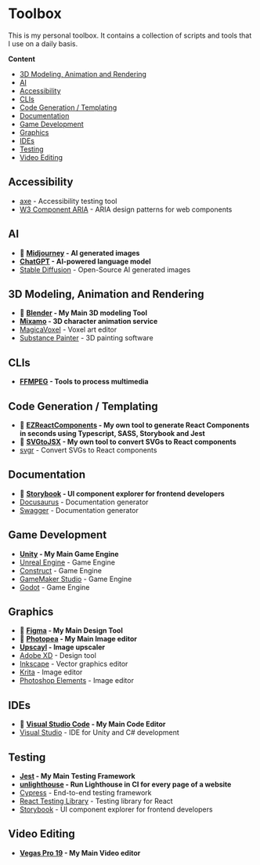 # Toolbox

This is my personal toolbox. It contains a collection of scripts and tools that I use on a daily basis.

**Content**

- [3D Modeling, Animation and Rendering](#3d-modeling-animation-and-rendering)
- [AI](#ai)
- [Accessibility](#accessibility)
- [CLIs](#clis)
- [Code Generation / Templating](#code-generation-templating)
- [Documentation](#documentation)
- [Game Development](#game-development)
- [Graphics](#graphics)
- [IDEs](#ides)
- [Testing](#testing)
- [Video Editing](#video-editing)

## Accessibility

- [axe](https://www.deque.com/axe/) - Accessibility testing tool
- [W3 Component ARIA](https://www.w3.org/WAI/ARIA/apg/patterns/) - ARIA design patterns for web components

## AI

- 💖 **[Midjourney](https://midjourney.com/) - AI generated images**
- **[ChatGPT](https://chat.openai.com/) - AI-powered language model**
- [Stable Diffusion](https://github.com/CompVis/stable-diffusion) - Open-Source AI generated images

## 3D Modeling, Animation and Rendering

- 💖 **[Blender](https://www.blender.org/) - My Main 3D modeling Tool**
- **[Mixamo](https://www.mixamo.com/) - 3D character animation service**
- [MagicaVoxel](https://ephtracy.github.io/) - Voxel art editor
- [Substance Painter](https://www.substance3d.com/products/substance-painter/) - 3D painting software

## CLIs

- **[FFMPEG](https://ffmpeg.org/) - Tools to process multimedia**

## Code Generation / Templating

- 💖 **[EZReactComponents](https://github.com/DominicF96/ez-react-components) - My own tool to generate React Components in seconds using Typescript, SASS, Storybook and Jest**
- 💖 **[SVGtoJSX](https://github.com/DominicF96/svg-to-jsx) - My own tool to convert SVGs to React components**
- [svgr](https://react-svgr.com/) - Convert SVGs to React components

## Documentation

- 💖 **[Storybook](https://storybook.js.org/) - UI component explorer for frontend developers**
- [Docusaurus](https://docusaurus.io/) - Documentation generator
- [Swagger](https://swagger.io/) - Documentation generator

## Game Development

- **[Unity](https://unity.com/) - My Main Game Engine**
- [Unreal Engine](https://www.unrealengine.com/) - Game Engine
- [Construct](https://www.construct.net/) - Game Engine
- [GameMaker Studio](https://www.yoyogames.com/gamemaker) - Game Engine
- [Godot](https://godotengine.org/) - Game Engine

## Graphics

- 💖 **[Figma](https://www.figma.com/) - My Main Design Tool**
- 💖 **[Photopea](https://www.photopea.com/) - My Main Image editor**
- **[Upscayl](https://github.com/upscayl) - Image upscaler**
- [Adobe XD](https://www.adobe.com/products/xd.html) - Design tool
- [Inkscape](https://inkscape.org/) - Vector graphics editor
- [Krita](https://krita.org/en/) - Image editor
- [Photoshop Elements](https://www.adobe.com/products/photoshop-elements.html) - Image editor

## IDEs

- 💖 **[Visual Studio Code](https://code.visualstudio.com/) - My Main Code Editor**
- [Visual Studio](https://visualstudio.microsoft.com/) - IDE for Unity and C# development

## Testing

- **[Jest](https://jestjs.io/) - My Main Testing Framework**
- **[unlighthouse](https://github.com/harlan-zw/unlighthouse) - Run Lighthouse in CI for every page of a website**
- [Cypress](https://www.cypress.io/) - End-to-end testing framework
- [React Testing Library](https://testing-library.com/docs/react-testing-library/intro/) - Testing library for React
- [Storybook](https://storybook.js.org/) - UI component explorer for frontend developers

## Video Editing

- **[Vegas Pro 19](https://www.vegascreativesoftware.com/us/vegas-pro/) - My Main Video editor**

